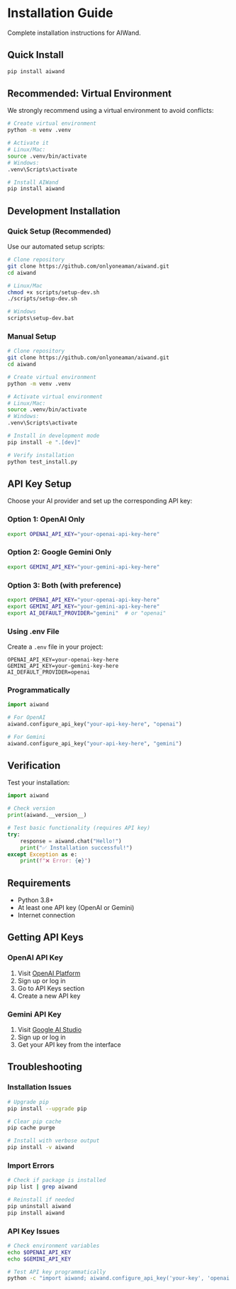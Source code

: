 # Installation Guide

Complete installation instructions for AIWand.

## Quick Install

```bash
pip install aiwand
```

## Recommended: Virtual Environment

We strongly recommend using a virtual environment to avoid conflicts:

```bash
# Create virtual environment
python -m venv .venv

# Activate it
# Linux/Mac:
source .venv/bin/activate
# Windows:
.venv\Scripts\activate

# Install AIWand
pip install aiwand
```

## Development Installation

### Quick Setup (Recommended)

Use our automated setup scripts:

```bash
# Clone repository
git clone https://github.com/onlyoneaman/aiwand.git
cd aiwand

# Linux/Mac
chmod +x scripts/setup-dev.sh
./scripts/setup-dev.sh

# Windows
scripts\setup-dev.bat
```

### Manual Setup

```bash
# Clone repository
git clone https://github.com/onlyoneaman/aiwand.git
cd aiwand

# Create virtual environment
python -m venv .venv

# Activate virtual environment
# Linux/Mac:
source .venv/bin/activate
# Windows:
.venv\Scripts\activate

# Install in development mode
pip install -e ".[dev]"

# Verify installation
python test_install.py
```

## API Key Setup

Choose your AI provider and set up the corresponding API key:

### Option 1: OpenAI Only
```bash
export OPENAI_API_KEY="your-openai-api-key-here"
```

### Option 2: Google Gemini Only
```bash
export GEMINI_API_KEY="your-gemini-api-key-here"
```

### Option 3: Both (with preference)
```bash
export OPENAI_API_KEY="your-openai-api-key-here"
export GEMINI_API_KEY="your-gemini-api-key-here"
export AI_DEFAULT_PROVIDER="gemini"  # or "openai"
```

### Using .env File
Create a `.env` file in your project:
```
OPENAI_API_KEY=your-openai-key-here
GEMINI_API_KEY=your-gemini-key-here
AI_DEFAULT_PROVIDER=openai
```

### Programmatically
```python
import aiwand

# For OpenAI
aiwand.configure_api_key("your-api-key-here", "openai")

# For Gemini
aiwand.configure_api_key("your-api-key-here", "gemini")
```

## Verification

Test your installation:

```python
import aiwand

# Check version
print(aiwand.__version__)

# Test basic functionality (requires API key)
try:
    response = aiwand.chat("Hello!")
    print("✅ Installation successful!")
except Exception as e:
    print(f"❌ Error: {e}")
```

## Requirements

- Python 3.8+
- At least one API key (OpenAI or Gemini)
- Internet connection

## Getting API Keys

### OpenAI API Key
1. Visit [OpenAI Platform](https://platform.openai.com/)
2. Sign up or log in
3. Go to API Keys section
4. Create a new API key

### Gemini API Key
1. Visit [Google AI Studio](https://makersuite.google.com/)
2. Sign up or log in
3. Get your API key from the interface

## Troubleshooting

### Installation Issues
```bash
# Upgrade pip
pip install --upgrade pip

# Clear pip cache
pip cache purge

# Install with verbose output
pip install -v aiwand
```

### Import Errors
```bash
# Check if package is installed
pip list | grep aiwand

# Reinstall if needed
pip uninstall aiwand
pip install aiwand
```

### API Key Issues
```bash
# Check environment variables
echo $OPENAI_API_KEY
echo $GEMINI_API_KEY

# Test API key programmatically
python -c "import aiwand; aiwand.configure_api_key('your-key', 'openai'); print('Key configured')"
``` 